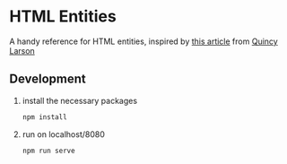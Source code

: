 # HTML Entities

A handy reference for HTML entities, inspired by [this article](https://www.freecodecamp.org/news/html-entities-symbols-special-character-codes-list/) from [Quincy Larson](https://twitter.com/ossia)

## Development

1. install the necessary packages

   ```bash
   npm install
   ```

2. run on localhost/8080

   ```bash
   npm run serve
   ```
